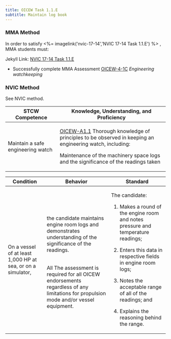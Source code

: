 ```yaml
---
title: OICEW Task 1.1.E 
subtitle: Maintain log book
---
```



### MMA Method

In order to satisfy <%= imagelink('nvic-17-14','NVIC 17-14  Task  1.1.E') %> , MMA students must:

Jekyll Link: [NVIC 17-14  Task  1.1.E](/stcw23/assets/images/nvic-17-14.pdf)

* Successfully complete MMA Assessment  [OICEW-4-1C](OICEW-4-1C) *Engineering watchkeeping*


### NVIC Method

<a onclick="togglevisibility('nvic_methods')" >See NVIC method.</a>

<div id='nvic_methods' class='hide'>

<table>
<thead>
<tr>
<th class='forty'> STCW Competence </th>
<th class='sixty'> Knowledge, Understanding, and Proficiency </th>
</tr>
</thead>




<tbody>
<tr><td markdown='1'>

Maintain a safe engineering watch

</td><td markdown='1'>

[OICEW-A1.1](../../tables/31.html#OICEW-A1.1) Thorough knowledge of principles to be observed in keeping an engineering watch, including: 

Maintenance of the machinery space logs and the significance of the readings taken

</td></tr>


</tbody>
</table>


<table>
<thead>
<tr><th class='twenty'>  Condition </th><th class='twenty'> Behavior </th><th  class='sixty'>Standard </th></tr>
</thead>
<tbody >



<tr><td markdown='1'>

On a vessel of at least 1,000 HP at sea, or on a simulator,

</td><td markdown='1'>

the candidate maintains engine room logs and demonstrates understanding of the significance of the readings.

<br>

<div class="tooltip">All
<span class="tooltiptext">
The assessment is required for all OICEW endorsements regardless of any limitations for propulsion mode and/or vessel equipment.
</span>
</div>


</td><td markdown='1'>

The candidate:

1. Makes a round of the engine room and notes pressure and temperature readings;

2. Enters this data in respective fields in engine room logs;

3. Notes the acceptable range of all of the readings; and

4. Explains the reasoning behind the range.

</td></tr>
</tbody>
</table>
</div>

